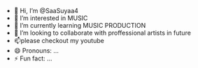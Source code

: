 - 👋 Hi, I’m @SaaSuyaa4
- 👀 I’m interested in MUSIC
- 🌱 I’m currently learning MUSIC PRODUCTION
- 💞️ I’m looking to collaborate with proffessional artists in future
- 📫please checkout my youtube
- 😄 Pronouns: ...
- ⚡ Fun fact: ...

<!---
SaaSuyaa4/SaaSuyaa4 is a ✨ special ✨ repository because its `README.md` (this file) appears on your GitHub profile.
You can click the Preview link to take a look at your changes.
--->
